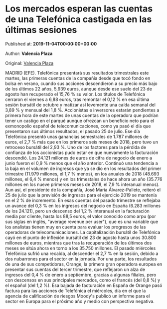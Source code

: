 
# Los mercados esperan las cuentas de una Telefónica castigada en las últimas sesiones

Published at: **2019-11-04T00:00:00+00:00**

Author: **Valencia Plaza**

Original: [Valencia Plaza](https://valenciaplaza.com/los-mercados-esperan-las-cuentas-de-una-telefonica-castigada-en-las-ultimas-sesiones)

MADRID (EFE). Telefónica presentará sus resultados trimestrales este martes, las primeras cuentas de la compañía desde que tocó fondo en bolsa en verano, cuando sus acciones descendieron a su precio más bajo de los últimos 22 años, 5,939 euros, aunque desde ese suelo del 23 de agosto han recuperado el 15,76 % su valor. Los títulos de Telefónica cerraron el viernes a 6,88 euros, tras remontar el 0,12 % en esa última sesión bursátil de octubre y matizar así levemente una caída semanal del 3,89 % y mensual del 1,8 %.
Accionistas e inversores estarán pendientes a primera hora de este martes de unas cuentas de la operadora que podrían tener un castigo en el parqué aunque ofrezcan un beneficio neto para el exmonopolio español de telecomunicaciones, como ya pasó el día que presentaron sus últimos resultados, el pasado 25 de julio. Ese día Telefónica presentó unas ganancias semestrales de 1.787 millones de euros, el 2,7 % más que en los primeros seis meses de 2018, pero tuvo un retroceso bursátil del 2,93 %.
Uno de los factores para la pérdida de confianza de los accionistas pudo estar en que nuevamente la facturación descendió. Los 24.121 millones de euros de cifra de negocio de enero a junio fueron el 0,9 % menos que el año anterior. Continuó una tendencia a la baja en el volumen de ingresos que ya se dio en los resultados del primer trimestre (11.979 millones, el 1,7 % menos), en los anuales de 2018 (48.693 millones, el 6,4 % menos) y en los trimestales de hace ahora un año (35.776 millones en los nueve primeros meses de 2018, el 7,9 % interanual menos).
Aun así, el presidente de la compañía, José María Álvarez-Pallete, reiteró el 25 de julio que la previsión de ingresos para el ejercicio 2019 se mantenía en el 2 % de incremento. En esas cuentas del pasado trimestre se reflejaba un avance del 0,3 % en los ingresos del negocio en España (6.283 millones de los 24.121), pero un descenso del 1,2 % interanual en la facturación media por cliente, hasta los 88,5 euros, el valor conocido como arpu (por sus siglas en inglés, "average revenue per user"), que es una variable que los analistas tienen muy en cuenta para evaluar los progresos de las operadoras de telecomunicaciones.
La capitalización bursátil de Telefónica cayó en el punto de inflexión bursátil del 23 de agosto hasta unos 30.800 millones de euros, mientras que tras la recuperación de los últimos dos meses se sitúa ahora en torno a los 35.750 millones.
El pasado miércoles Telefónica sufrió una recaída, al descender el 2,7 % en la sesión, debido a dos nubarrones para el sector en la jornada. Por una parte, los resultados de una de sus competidoras, Orange, la primera gran operadora europea en presentar sus cuentas del tercer trimestre, que reflejaron un alza de ingresos del 0,4 % de enero a septiembre, gracias a algunas filiales, pero con descensos en sus principales mercados, como el francés (del 0,8 %) y el español (del 1,2 %).
Esa bajada de facturación en España de Orange pasó factura para las acciones de Telefónica el miércoles, día en el que la agencia de calificación de riesgos Moody's publicó un informe para el sector en Europa para el próximo año y medio con perspectiva negativa.
